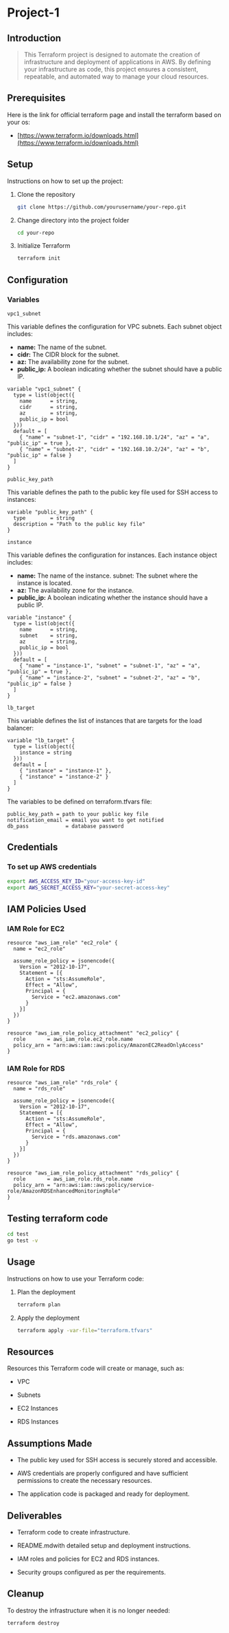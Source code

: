 # Project-1

## Introduction

>This Terraform project is designed to automate the creation of infrastructure and deployment of applications in AWS. By defining your infrastructure as code, this project ensures a consistent, repeatable, and automated way to manage your cloud resources.

## Prerequisites

Here is the link for official terraform page and install the terraform based on your os:

- [https://www.terraform.io/downloads.html](https://www.terraform.io/downloads.html)

## Setup

Instructions on how to set up the project:

1. Clone the repository

   ```sh
   git clone https://github.com/yourusername/your-repo.git
2. Change directory into the project folder

   ```sh
   cd your-repo
3. Initialize Terraform

    ```sh
    terraform init
    ```

## Configuration

### Variables

` vpc1_subnet `

This variable defines the configuration for VPC subnets. Each subnet object includes:

- **name:** The name of the subnet.
- **cidr:** The CIDR block for the subnet.
- **az:** The availability zone for the subnet.
- **public_ip:** A boolean indicating whether the subnet should have a public IP.

```Hcl
variable "vpc1_subnet" {
  type = list(object({
    name      = string,
    cidr      = string,
    az        = string,
    public_ip = bool
  }))
  default = [
    { "name" = "subnet-1", "cidr" = "192.168.10.1/24", "az" = "a", "public_ip" = true },
    { "name" = "subnet-2", "cidr" = "192.168.10.2/24", "az" = "b", "public_ip" = false }
  ]
}
```

`public_key_path`

This variable defines the path to the public key file used for SSH access to instances:

```Hcl
variable "public_key_path" {
  type        = string
  description = "Path to the public key file"
}
```

`instance`

This variable defines the configuration for instances. Each instance object includes:

- **name:** The name of the instance.
subnet: The subnet where the instance is located.
- **az:** The availability zone for the instance.
- **public_ip:** A boolean indicating whether the instance should have a public IP.

```Hcl
variable "instance" {
  type = list(object({
    name      = string,
    subnet    = string,
    az        = string,
    public_ip = bool
  }))
  default = [
    { "name" = "instance-1", "subnet" = "subnet-1", "az" = "a", "public_ip" = true },
    { "name" = "instance-2", "subnet" = "subnet-2", "az" = "b", "public_ip" = false }
  ]
}
```

`lb_target`

This variable defines the list of instances that are targets for the load balancer:

```Hcl
variable "lb_target" {
  type = list(object({
    instance = string
  }))
  default = [
    { "instance" = "instance-1" },
    { "instance" = "instance-2" }
  ]
}
```

The variables to be defined on terraform.tfvars file:

``` vars
public_key_path = path to your public key file
notification_email = email you want to get notified
db_pass            = database password
```

## Credentials

### To set up AWS credentials

```sh
export AWS_ACCESS_KEY_ID="your-access-key-id"
export AWS_SECRET_ACCESS_KEY="your-secret-access-key"
```

## IAM Policies Used

### IAM Role for EC2

```Hcl
resource "aws_iam_role" "ec2_role" {
  name = "ec2_role"
  
  assume_role_policy = jsonencode({
    Version = "2012-10-17",
    Statement = [{
      Action = "sts:AssumeRole",
      Effect = "Allow",
      Principal = {
        Service = "ec2.amazonaws.com"
      }
    }]
  })
}

resource "aws_iam_role_policy_attachment" "ec2_policy" {
  role       = aws_iam_role.ec2_role.name
  policy_arn = "arn:aws:iam::aws:policy/AmazonEC2ReadOnlyAccess"
}
```

### IAM Role for RDS

```Hcl
resource "aws_iam_role" "rds_role" {
  name = "rds_role"
  
  assume_role_policy = jsonencode({
    Version = "2012-10-17",
    Statement = [{
      Action = "sts:AssumeRole",
      Effect = "Allow",
      Principal = {
        Service = "rds.amazonaws.com"
      }
    }]
  })
}

resource "aws_iam_role_policy_attachment" "rds_policy" {
  role       = aws_iam_role.rds_role.name
  policy_arn = "arn:aws:iam::aws:policy/service-role/AmazonRDSEnhancedMonitoringRole"
}
```

## Testing terraform code

``` sh
cd test
go test -v
```

## Usage

Instructions on how to use your Terraform code:

1. Plan the deployment

    ```sh
    terraform plan
2. Apply the deployment

    ```sh
    terraform apply -var-file="terraform.tfvars"
    ```

## Resources

Resources this Terraform code will create or manage, such as:

- VPC

- Subnets

- EC2 Instances

- RDS Instances

## Assumptions Made

- The public key used for SSH access is securely stored and accessible.

- AWS credentials are properly configured and have sufficient permissions to create the necessary resources.

- The application code is packaged and ready for deployment.

## Deliverables

- Terraform code to create infrastructure.

- README.mdwith detailed setup and deployment instructions.

- IAM roles and policies for EC2 and RDS instances.

- Security groups configured as per the requirements.

## Cleanup

To destroy the infrastructure when it is no longer needed:

```sh
terraform destroy
```
